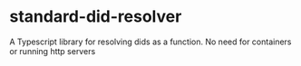 # standard-did-resolver
A Typescript library for resolving dids as a function. No need for containers or running http servers
